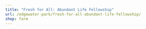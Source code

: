```yaml
---
title: "Fresh for All: Abundant Life Fellowship"
url: /edgewater-park/fresh-for-all-abundant-life-fellowship/
shop: farm
---
```


